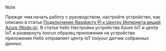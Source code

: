 > [!NOTE]
> Прежде чем начать работу с руководством, настройте устройство, как описано в статье [Подключение Raspberry Pi к Центру Интернета вещей Azure (Node.js)](../articles/iot-hub/iot-hub-raspberry-pi-kit-node-get-started.md). В статье hello Настройка устройства Azure IoT и центр IoT и развернуть toorun образец приложения на устройстве. приложение Hello отправляет центр IoT tooyour датчик собранных данных.
